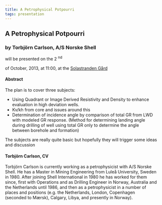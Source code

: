 ```yaml
---
title: A Petrophysical Potpourri
tags: presentation 
---
```



		
<h2>
A Petrophysical Potpourri
</h2>

 





		
<h3>
by Torbjörn Carlson, A/S Norske Shell
</h3>

 



 
<p>
will be presented on the 2
<sup>
nd
</sup>

 of October, 2013, at 11:00, at the 
<a href="http://www.solastrandengaard.no">
Solastranden Gård
</a>

</p>

	

 
<h4>
Abstract
</h4>



		

		
<p>
The plan is to cover three subjects:
</p>



        
<ul>


<li>
Using Quadrant or Image Derived Resistivity and Density to enhance evaluation in high deviation wells.
</li>





<li>
Kv/kh from core and issues around this
</li>





<li>
Determination of incidence angle by comparison of total GR from LWD with modeled GR response. (Method for determining landing angle during drilling of well using total GR only to determine the angle between borehole and formation)
</li>



</ul>



<p>
The subjects are really quite basic but hopefully they will trigger some ideas and discussion
</p>





		
<h4>
Torbjörn Carlson, CV
</h4>





		
<p>
Torbjörn Carlson is currently working as a petrophysicist with A/S Norske Shell.  He has a Master in Mining Engineering from Luleå University, Sweden in 1980.  After joining Shell International in 1980 he has worked for them since, first with Operations and as Drilling Engineer in Norway, Australia and the Netherlands until 1986, and then as a petrophysicist in a number of places and positions (e.g. the Netherlands, London, Copenhagen (seconded to Mærsk), Calgary, Libya, and presently in Norway).
</p>



 	     

	

